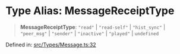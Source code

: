 # Type Alias: MessageReceiptType

> **MessageReceiptType**: `"read"` \| `"read-self"` \| `"hist_sync"` \| `"peer_msg"` \| `"sender"` \| `"inactive"` \| `"played"` \| `undefined`

Defined in: [src/Types/Message.ts:32](https://github.com/Fokusdotid/Baileys/blob/c0c23ce3104b65dfcc64246c9ee8a49ef38993b5/src/Types/Message.ts#L32)
